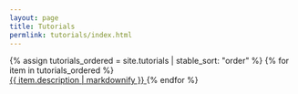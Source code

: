 ```yaml
---
layout: page
title: Tutorials
permlink: tutorials/index.html
---
```


<div class="gallery">
    {% assign tutorials_ordered = site.tutorials | stable_sort: "order" %}
    {% for item in tutorials_ordered %}    
    <a class="gallery-item" href="{{ item.url | relativize_url }}">
        <div class="el-image" style="background-image: url({{ item.image | thumbnail_image: '540x360^' | relativize_url }})"></div>
        <span class="el-description">{{ item.description | markdownify }}</span>
    </a>
    {% endfor %}
</div>
